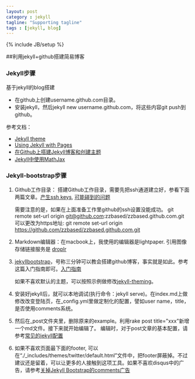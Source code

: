 ```yaml
---
layout: post
category : jekyll
tagline: "Supporting tagline"
tags : [jekyll, blog]
---
```

{% include JB/setup %}

##利用jekyll+github搭建简易博客

### Jekyll步骤

基于jekyll的blog搭建

- 在github上创建username.github.com目录。
- 安装jekyll，然后jekyll new username.github.com，将这些内容git push到github。

参考文档：

- [Jekyll theme](http://jekyllthemes.org)
- [Using Jekyll with Pages](https://help.github.com/articles/using-jekyll-with-pages/)
- [在Github上搭建Jekyll博客和创建主题](http://yansu.org/2014/02/12/how-to-deploy-a-blog-on-github-by-jekyll.html)
- [Jekyll中使用MathJax](http://www.pkuwwt.tk/linux/2013-12-03-jekyll-using-mathjax/)

### Jekyll-bootstrap步骤
1. Github工作目录：
搭建Github工作目录，需要先把ssh通道建立好，参看下面两篇文章。[产生ssh keys](https://help.github.com/articles/generating-ssh-keys), [可能碰到的问题](https://help.github.com/articles/error-permission-denied-publickey)

	需要注意的是，如果在上面准备工作里github的ssh设置没能成功。
	git remote set-url origin git@github.com:zzbased/zzbased.github.com.git
	可以更改为https地址:
	git remote set-url origin https://github.com/zzbased/zzbased.github.com.git

2. Markdown编辑器：在macbook上，我使用的编辑器是lightpaper. 引用图像存储链接服务是 [droplr](droplr.com)

3. [jekyllbootstrap](http://jekyllbootstrap.com)，号称三分钟可以教会搭建github博客，事实就是如此。参考这篇入门指南即可。[入门指南](http://jekyllbootstrap.com/usage/jekyll-quick-start.html)

	如果不喜欢默认的主题，可以按照示例做修改[jekyll-theming](http://jekyllbootstrap.com/usage/jekyll-theming.html)。

4. 安装好jekyll后，就可以本地调试(执行命令：jekyll serve)。在index.md上做修改改变登陆页，在_config.yml里做定制化的配置，譬如user name，title，是否使用comments系统。

5. 然后在_post文件夹里，删除原来的example。利用rake post title="xxx"新增一个md文件。接下来就开始编辑了。
编辑时，对于post文章的基本配置，请参考[常见的jekyll配置](http://jekyllbootstrap.com/usage/blog-configuration.html)

6. 如果不喜欢页面最下面的footer, 可以在“./_includes/themes/twitter/default.html”文件中，把footer屏蔽掉。不过建议还是留着，可以让更多的人接触到这项工具。如果不喜欢disqus中的广告，请参考[关掉Jekyll Bootstrap的comments广告](http://stackoverflow.com/questions/19577049/jekyll-bootstrap-commenting-function-without-advertisement)
